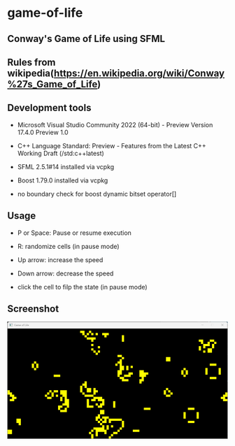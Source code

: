# game-of-life

## Conway's Game of Life using SFML

## Rules from wikipedia(https://en.wikipedia.org/wiki/Conway%27s_Game_of_Life)

## Development tools

- Microsoft Visual Studio Community 2022 (64-bit) - Preview
Version 17.4.0 Preview 1.0

- C++ Language Standard: Preview - Features from the Latest C++ Working Draft (/std:c++latest)

- SFML 2.5.1#14 installed via vcpkg

- Boost 1.79.0 installed via vcpkg

- no boundary check for boost dynamic bitset operator[]

## Usage

- P or Space: Pause or resume execution

- R: randomize cells (in pause mode)

- Up arrow: increase the speed

- Down arrow: decrease the speed

- click the cell to filp the state (in pause mode)

## Screenshot

![screenshot](Screenshot.png)
